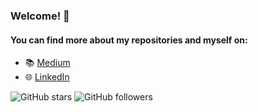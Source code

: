 ### Welcome! 👋

#### You can find more about my repositories and myself on:
- 📚 [Medium](https://jakub-kozak.medium.com/)
- 🌐 [LinkedIn](https://www.linkedin.com/in/jakub-kozakcs/)



![GitHub stars](https://img.shields.io/github/stars/pixochi?style=flat&logo=github)
![GitHub followers](https://img.shields.io/github/followers/pixochi?style=social&label=Follow)


<!--
**pixochi/pixochi** is a ✨ _special_ ✨ repository because its `README.md` (this file) appears on your GitHub profile.

Here are some ideas to get you started:

- 🔭 I’m currently working on ...
- 🌱 I’m currently learning ...
- 👯 I’m looking to collaborate on ...
- 🤔 I’m looking for help with ...
- 💬 Ask me about ...
- 📫 How to reach me: ...
- 😄 Pronouns: ...
- ⚡ Fun fact: ...
-->
